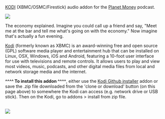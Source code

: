 <a href="kodi.tv">KODI<a> (XBMC/OSMC/Firestick) audio addon for the <a href="https://www.npr.org/podcasts/510289/planet-money">Planet Money</a> podcast.<br>

<img src="https://media.npr.org/assets/img/2018/08/02/npr_planetmoney_podcasttile_sq-7b7fab0b52fd72826936c3dbe51cff94889797a0.jpg?s=1400"><br>

The economy explained. Imagine you could call up a friend and say, "Meet me at the bar and tell me what's going on with the economy." Now imagine that's actually a fun evening.<br>

<a href="www.kodi.tv">Kodi</a> (formerly known as XBMC) is an award-winning free and open source (GPL) software media player and entertainment hub that can be installed on Linux, OSX, Windows, iOS and Android, featuring a 10-foot user interface for use with televisions and remote controls. It allows users to play and view most videos, music, podcasts, and other digital media files from local and network storage media and the internet.<br>

<b>^^^^ To install this addon ^^^^</b>, either use the <a href="https://www.tvaddons.co/github-browser-kodi/">Kodi Github installer</a> addon or save the .zip file downloaded from the 'clone or download' button (on this page above) to somewhere the Kodi can access (e.g. network drive or USB stick). Then on the Kodi, go to addons > install from zip file.<br>

<br><a href="http://www.kodi.tv"><img src="https://kodi.tv/sites/default/files/page/field_image/about--devices.jpg">
